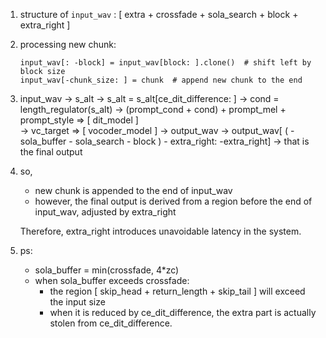 1. structure of `input_wav` :
    [ extra + crossfade + sola_search + block + extra_right ]
  
2. processing new chunk:  
    ``` 
    input_wav[: -block] = input_wav[block: ].clone()  # shift left by block size 
    input_wav[-chunk_size: ] = chunk  # append new chunk to the end 
    ```

3. input_wav 
    -> s_alt
    -> s_alt = s_alt[ce_dit_difference: ]
    -> cond = length_regulator(s_alt)
    -> (prompt_cond + cond)
        + prompt_mel
        + prompt_style  => [ dit_model ]  
    -> vc_target => [ vocoder_model ]
    -> output_wav
    -> output_wav[ ( - sola_buffer - sola_search - block ) - extra_right: -extra_right]
    -> that is the final output

4. so, 
    - new chunk is appended to the end of input_wav
    - however, the final output is derived from a region before the end of input_wav, adjusted by extra_right

    Therefore, extra_right introduces unavoidable latency in the system.

5. ps:
    - sola_buffer = min(crossfade, 4*zc)
    - when sola_buffer exceeds crossfade:
        - the region [ skip_head + return_length + skip_tail ] will exceed the input size
        - when it is reduced by ce_dit_difference, the extra part is actually stolen from ce_dit_difference.

